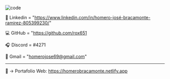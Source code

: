 ![code](https://user-images.githubusercontent.com/96498455/152651016-a89b52f4-7a2f-467d-915f-26b492b7b07a.png)


  :pencil: Linkedin = "https://www.linkedin.com/in/homero-josé-bracamonte-ramirez-805399230/"
  
  :computer: GitHub = "https://github.com/rox651
  
  :headphones: Discord = #4271
  
  :email: Gmail = "homerojose69@gmail.com"
  
  -----------------------------------------------

  :briefcase: -> Portafolio Web: https://homerobracamonte.netlify.app



